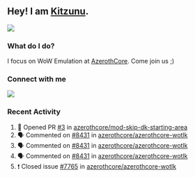 ## Hey! I am [Kitzunu](https://Github.com/Kitzunu).

<!--<a href="https://github-readme-stats.kitzunu.vercel.app/api?username=Kitzunu&show_icons=true&theme=dark">
  <img align="center" src="https://github-readme-stats.kitzunu.vercel.app/api?username=Kitzunu&show_icons=true&theme=dark" />
</a>-->
<a href="https://github-readme-stats.kitzunu.vercel.app/api?username=Kitzunu&show_icons=true&theme=dark">
  <img align="center" src="https://github-readme-stats.vercel.app/api/top-langs/?username=Kitzunu&layout=compact&theme=dark" />
</a>

### What do I do?

I focus on WoW Emulation at [AzerothCore](https://Github.com/AzerothCore). Come join us ;)

### Connect with me
[![](https://img.shields.io/badge/AzerothCore%20Discord-Connect%20with%20me!-green)](https://discord.com/invite/gkt4y2x)

### Recent Activity

<!--START_SECTION:activity-->
1. 💪 Opened PR [#3](https://github.com/azerothcore/mod-skip-dk-starting-area/pull/3) in [azerothcore/mod-skip-dk-starting-area](https://github.com/azerothcore/mod-skip-dk-starting-area)
2. 🗣 Commented on [#8431](https://github.com/azerothcore/azerothcore-wotlk/issues/8431) in [azerothcore/azerothcore-wotlk](https://github.com/azerothcore/azerothcore-wotlk)
3. 🗣 Commented on [#8431](https://github.com/azerothcore/azerothcore-wotlk/issues/8431) in [azerothcore/azerothcore-wotlk](https://github.com/azerothcore/azerothcore-wotlk)
4. 🗣 Commented on [#8431](https://github.com/azerothcore/azerothcore-wotlk/issues/8431) in [azerothcore/azerothcore-wotlk](https://github.com/azerothcore/azerothcore-wotlk)
5. ❗️ Closed issue [#7765](https://github.com/azerothcore/azerothcore-wotlk/issues/7765) in [azerothcore/azerothcore-wotlk](https://github.com/azerothcore/azerothcore-wotlk)
<!--END_SECTION:activity-->
